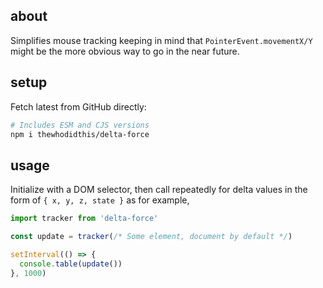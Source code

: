 ## about

Simplifies mouse tracking keeping in mind that `PointerEvent.movementX/Y` might be the more obvious way to go in the near future.

## setup

Fetch latest from GitHub directly:

```sh
# Includes ESM and CJS versions
npm i thewhodidthis/delta-force
```

## usage

Initialize with a DOM selector, then call repeatedly for delta values in the form of `{ x, y, z, state }` as for example,

```js
import tracker from 'delta-force'

const update = tracker(/* Some element, document by default */)

setInterval(() => {
  console.table(update())
}, 1000)
```
